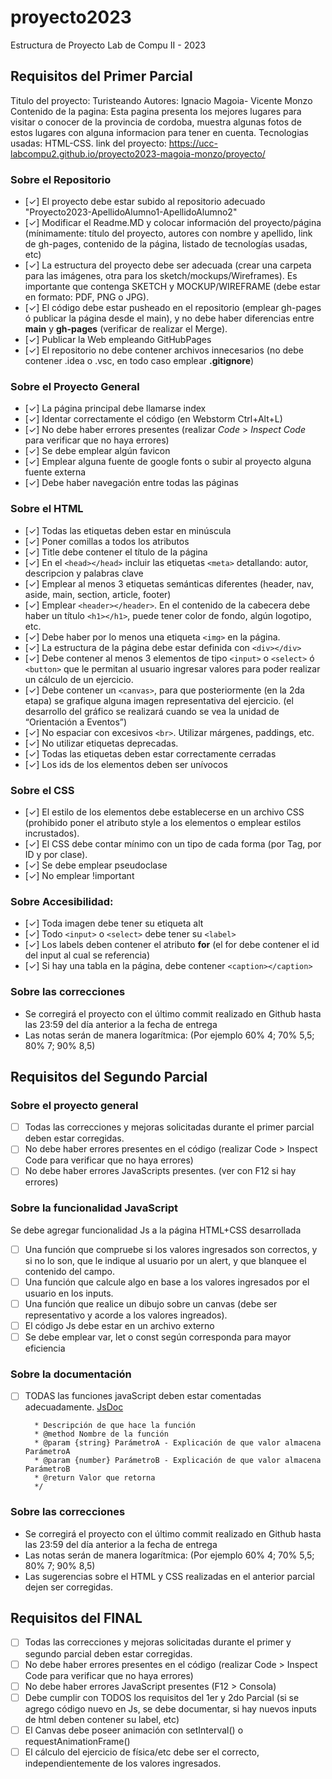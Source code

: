 # proyecto2023
Estructura de Proyecto Lab de Compu II - 2023

## Requisitos del Primer Parcial
Titulo del proyecto: Turisteando
Autores: Ignacio Magoia- Vicente Monzo
Contenido de la pagina: Esta pagina presenta los mejores lugares para visitar o conocer de la provincia de cordoba, muestra algunas fotos de estos lugares con alguna informacion para tener en cuenta.
Tecnologias usadas: HTML-CSS.
link del proyecto: https://ucc-labcompu2.github.io/proyecto2023-magoia-monzo/proyecto/


### Sobre el Repositorio
- [✓] El proyecto debe estar subido al repositorio adecuado "Proyecto2023-ApellidoAlumno1-ApellidoAlumno2"
- [✓] Modificar el Readme.MD y colocar información del proyecto/página (mínimamente: título del proyecto, autores con nombre y apellido, link de gh-pages, contenido de la página,  listado de tecnologías usadas, etc)
- [✓] La estructura del proyecto debe ser adecuada (crear una carpeta para las imágenes, otra para los sketch/mockups/Wireframes). Es importante que contenga SKETCH y MOCKUP/WIREFRAME (debe estar en formato: PDF, PNG o JPG).
- [✓] El código debe estar pusheado en el repositorio (emplear gh-pages ó publicar la página desde el main), y no debe haber diferencias entre **main** y **gh-pages** (verificar de realizar el Merge).
- [✓] Publicar la Web empleando GitHubPages
- [✓] El repositorio no debe contener archivos innecesarios (no debe contener .idea o .vsc, en todo caso emplear **.gitignore**)

### Sobre el Proyecto General
- [✓] La página principal debe llamarse index
- [✓] Identar correctamente el código (en Webstorm Ctrl+Alt+L)
- [✓] No debe haber errores presentes (realizar *Code* > *Inspect Code* para verificar que no haya errores)
- [✓] Se debe emplear algún favicon
- [✓] Emplear alguna fuente de google fonts o subir al proyecto alguna fuente externa
- [✓] Debe haber navegación entre todas las páginas

### Sobre el HTML
- [✓] Todas las etiquetas deben estar en minúscula
- [✓] Poner comillas a todos los atributos
- [✓] Title debe contener el título de la página
- [✓] En el ```<head></head>``` incluir las etiquetas ```<meta>``` detallando: autor, descripcion y palabras clave
- [✓] Emplear al menos 3 etiquetas semánticas diferentes (header, nav, aside, main, section, article, footer)
- [✓] Emplear ```<header></header>```. En el contenido de la cabecera debe haber un título ```<h1></h1>```, puede tener color de fondo, algún logotipo, etc.
- [✓] Debe haber por lo menos una etiqueta ```<img>``` en la página.
- [✓] La estructura de la página debe estar definida con ```<div></div>```
- [✓] Debe contener al menos 3 elementos de tipo ```<input>``` o ```<select>``` ó ```<button>``` que le permitan al usuario ingresar valores para poder realizar un cálculo de un ejercicio.
- [✓] Debe contener un ```<canvas>```, para que posteriormente (en la 2da etapa) se grafique alguna imagen representativa del ejercicio. (el desarrollo del gráfico se realizará cuando se vea la unidad de “Orientación a Eventos”)
- [✓] No espaciar con excesivos ```<br>```. Utilizar márgenes, paddings, etc.
- [✓] No utilizar etiquetas deprecadas.
- [✓] Todas las etiquetas deben estar correctamente cerradas
- [✓] Los ids de los elementos deben ser unívocos

### Sobre el CSS
- [✓] El estilo de los elementos debe establecerse en un archivo CSS (prohibido poner el atributo style a los elementos o emplear estilos incrustados).
- [✓] El CSS debe contar mínimo con un tipo de cada forma (por Tag, por ID y por clase).
- [✓] Se debe emplear pseudoclase
- [✓] No emplear !important

### Sobre Accesibilidad:
- [✓] Toda imagen debe tener su etiqueta alt
- [✓] Todo ```<input>``` o ```<select>``` debe tener su ```<label>```
- [✓] Los labels deben contener el atributo **for** (el for debe contener el id del input al cual se referencia) 
- [✓] Si hay una tabla en la página, debe contener ```<caption></caption>```

### Sobre las correcciones
* Se corregirá el proyecto con el último commit realizado en Github hasta las 23:59 del día anterior a la fecha de entrega
* Las notas serán de manera logarítmica: (Por ejemplo 60% 4; 70% 5,5; 80% 7; 90% 8,5)



## Requisitos del Segundo Parcial

### Sobre el proyecto general
- [ ] Todas las correcciones y mejoras solicitadas durante el primer parcial deben estar corregidas.
- [ ] No debe haber errores presentes en el código (realizar Code > Inspect Code para verificar que no haya errores)
- [ ] No debe haber errores JavaScripts presentes. (ver con F12 si hay errores)

### Sobre la funcionalidad JavaScript
Se debe agregar funcionalidad Js a la página HTML+CSS desarrollada
- [ ] Una función que compruebe si los valores ingresados son correctos, y si no lo son, que le indique al usuario por un alert, y que blanquee el contenido del campo.
- [ ] Una función que calcule algo en base a los valores ingresados por el usuario en los inputs.
- [ ] Una función que realice un dibujo sobre un canvas (debe ser representativo y acorde a los valores ingreados).
- [ ] El código Js debe estar en un archivo externo
- [ ] Se debe emplear var, let o const según corresponda para mayor eficiencia

### Sobre la documentación
- [ ] TODAS las funciones javaScript deben estar comentadas adecuadamente. [JsDoc](https://jsdoc.app/about-getting-started.html)
   ```/**
     * Descripción de que hace la función
     * @method Nombre de la función
     * @param {string} ParámetroA - Explicación de que valor almacena ParámetroA
     * @param {number} ParámetroB - Explicación de que valor almacena ParámetroB
     * @return Valor que retorna
     */
   ```
   
### Sobre las correcciones
* Se corregirá el proyecto con el último commit realizado en Github hasta las 23:59 del día anterior a la fecha de entrega
* Las notas serán de manera logarítmica: (Por ejemplo 60% 4; 70% 5,5; 80% 7; 90% 8,5)
* Las sugerencias sobre el HTML y CSS realizadas en el anterior parcial dejen ser corregidas.

   
## Requisitos del FINAL
- [ ] Todas las correcciones y mejoras solicitadas durante el primer y segundo parcial deben estar corregidas.
- [ ] No debe haber errores presentes en el código (realizar Code > Inspect Code para verificar que no haya errores)
- [ ] No debe haber errores JavaScript presentes (F12 > Consola)
- [ ] Debe cumplir con TODOS los requisitos del 1er y 2do Parcial (si se agrego código nuevo en Js, se debe documentar, si hay nuevos inputs de html deben contener su label, etc)
- [ ] El Canvas debe poseer animación con setInterval() o requestAnimationFrame()
- [ ] El cálculo del ejercicio de física/etc debe ser el correcto, independientemente de los valores ingresados.
